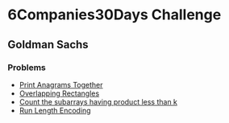 # 6Companies30Days Challenge
## Goldman Sachs

### Problems
- [Print Anagrams Together](./print-anagrams-together.md)
- [Overlapping Rectangles](./overlapping-rectangles1924.md)
- [Count the subarrays having product less than k](./count-the-subarrays-having-product-less-than-k1708.md)
- [Run Length Encoding](./run-length-encoding.md)